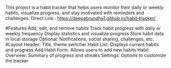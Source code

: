 This project is a habit tracker that helps users monitor their daily or weekly habits, visualize progress, and stay motivated with reminders and challenges.
Direct Link : https://deepabrundha1.github.io/habit-tracker/

#Features
Add, edit, and remove habits
Track habit progress with daily or weekly frequency
Display statistics and visualize progress
Store habit data in local storage
Optional: Notifications, social sharing, challenges, etc.
#Layout
Header: Title, theme switcher
Habit List: Displays current habits and progress
Add Habit Form: Allows users to add new habits
Habit Overview: Summary of progress and streaks
Settings: Options to customize the tracker
